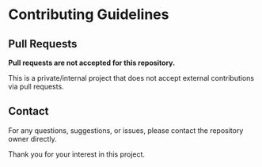 # Contributing Guidelines

## Pull Requests

**Pull requests are not accepted for this repository.**

This is a private/internal project that does not accept external contributions via pull requests.

## Contact

For any questions, suggestions, or issues, please contact the repository owner directly.

Thank you for your interest in this project.
